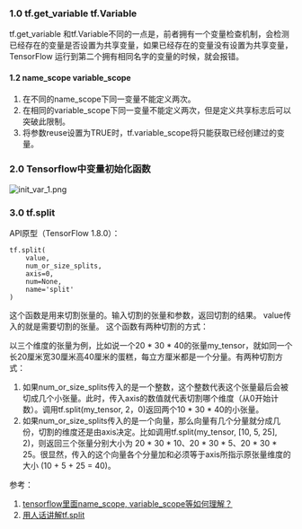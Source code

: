 ### 1.0 tf.get_variable tf.Variable
tf.get_variable 和tf.Variable不同的一点是，前者拥有一个变量检查机制，会检测已经存在的变量是否设置为共享变量，如果已经存在的变量没有设置为共享变量，TensorFlow 运行到第二个拥有相同名字的变量的时候，就会报错。

#### 1.2 name_scope variable_scope
1. 在不同的name_scope下同一变量不能定义两次。
2. 在相同的variable_scope下同一变量不能定义两次，但是定义共享标志后可以突破此限制。
3. 将参数reuse设置为TRUE时，tf.variable_scope将只能获取已经创建过的变量。

### 2.0 Tensorflow中变量初始化函数
![init_var_1.png](https://i.imgur.com/9V0HAYx.png)


### 3.0 tf.split
API原型（TensorFlow 1.8.0）：
```
tf.split(
    value,
    num_or_size_splits,
    axis=0,
    num=None,
    name='split'
)
```
这个函数是用来切割张量的。输入切割的张量和参数，返回切割的结果。 value传入的就是需要切割的张量。 这个函数有两种切割的方式：

以三个维度的张量为例，比如说一个20 * 30 * 40的张量my_tensor，就如同一个长20厘米宽30厘米高40厘米的蛋糕，每立方厘米都是一个分量。有两种切割方式： 
1. 如果num_or_size_splits传入的是一个整数，这个整数代表这个张量最后会被切成几个小张量。此时，传入axis的数值就代表切割哪个维度（从0开始计数）。调用tf.split(my_tensor, 2，0)返回两个10 * 30 * 40的小张量。 
2. 如果num_or_size_splits传入的是一个向量，那么向量有几个分量就分成几份，切割的维度还是由axis决定。比如调用tf.split(my_tensor, [10, 5, 25], 2)，则返回三个张量分别大小为 20 * 30 * 10、20 * 30 * 5、20 * 30 * 25。很显然，传入的这个向量各个分量加和必须等于axis所指示原张量维度的大小 (10 + 5 + 25 = 40)。


参考：
1. [tensorflow里面name_scope, variable_scope等如何理解？](https://www.zhihu.com/question/54513728)
2. [用人话讲解tf.split](https://blog.csdn.net/SangrealLilith/article/details/80272346)